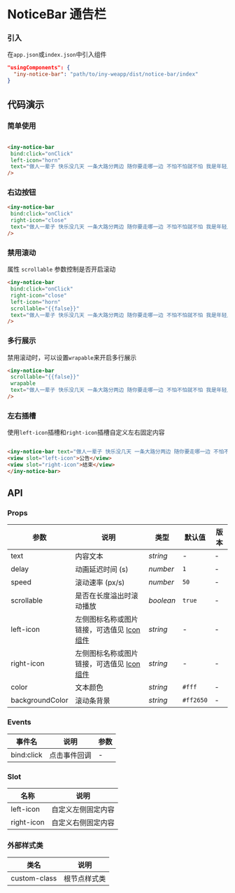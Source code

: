 # NoticeBar 通告栏

### 引入

在`app.json`或`index.json`中引入组件

```json
"usingComponents": {
  "iny-notice-bar": "path/to/iny-weapp/dist/notice-bar/index"
}
```

## 代码演示

### 简单使用

```html

<iny-notice-bar
 bind:click="onClick"
 left-icon="horn"
 text="做人一辈子 快乐没几天 一条大路分两边 随你要走哪一边 不怕不怕就不怕 我是年轻人"
/>
```

### 右边按钮

```html
<iny-notice-bar
 bind:click="onClick"
 right-icon="close"
 text="做人一辈子 快乐没几天 一条大路分两边 随你要走哪一边 不怕不怕就不怕 我是年轻人"
/>

```

### 禁用滚动

属性 `scrollable` 参数控制是否开启滚动

```html
<iny-notice-bar
 bind:click="onClick"
 right-icon="close"
 left-icon="horn"
 scrollable="{{false}}"
 text="做人一辈子 快乐没几天 一条大路分两边 随你要走哪一边 不怕不怕就不怕 我是年轻人"
/>

```

### 多行展示

禁用滚动时，可以设置`wrapable`来开启多行展示

```html
<iny-notice-bar
 scrollable="{{false}}"
 wrapable
 text="做人一辈子 快乐没几天 一条大路分两边 随你要走哪一边 不怕不怕就不怕 我是年轻人 做人一辈子 快乐没几天 一条大路分两边 随你要走哪一边 不怕不怕就不怕 我是年轻人 "
/>
```

### 左右插槽

使用`left-icon`插槽和`right-icon`插槽自定义左右固定内容

```html

<iny-notice-bar text="做人一辈子 快乐没几天 一条大路分两边 随你要走哪一边 不怕不怕就不怕 我是年轻人 做人一辈子 快乐没几天 一条大路分两边 随你要走哪一边 不怕不怕就不怕 我是年轻人 ">
<view slot="left-icon">公告</view>
<view slot="right-icon">结束</view>
</iny-notice-bar>

```

## API

### Props

| 参数 | 说明 | 类型 | 默认值 | 版本 |
|-----------|-----------|-----------|-------------|-------------|
| text | 内容文本 | *string* | - | - |
| delay | 动画延迟时间 (s) | *number* | `1` | - |
| speed | 滚动速率 (px/s) | *number* | `50` | - |
| scrollable | 是否在长度溢出时滚动播放 | *boolean* | `true` | - |
| left-icon | 左侧图标名称或图片链接，可选值见 [Icon 组件](/#/icon) | *string* | - | - |
| right-icon | 左侧图标名称或图片链接，可选值见 [Icon 组件](/#/icon) | *string* | - | - |
| color | 文本颜色 | *string* | `#fff` | - |
| backgroundColor | 滚动条背景 | *string* | `#ff2650` | - |

### Events

| 事件名 | 说明 | 参数 |
|-----------|-----------|-----------|
| bind:click | 点击事件回调 | - |

### Slot

| 名称 | 说明 |
|-----------|-----------|
| left-icon | 自定义左侧固定内容 |
| right-icon | 自定义右侧固定内容 |

### 外部样式类

| 类名 | 说明 |
|-----------|-----------|
| custom-class | 根节点样式类 |
